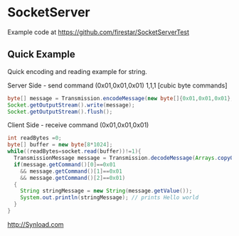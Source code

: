 SocketServer
============

Example code at https://github.com/firestar/SocketServerTest


Quick Example
--

Quick encoding and reading example for string.

Server Side - send command (0x01,0x01,0x01) 1,1,1 [cubic byte commands]
```java
byte[] message = Transmission.encodeMessage(new byte[]{0x01,0x01,0x01},"Hello world".getBytes());
Socket.getOutputStream().write(message);
Socket.getOutputStream().flush();
```

Client Side - receive command (0x01,0x01,0x01)
```java
int readBytes =0;
byte[] buffer = new byte[8*1024];
while((readBytes=socket.read(buffer))!=1){
  TransmissionMessage message = Transmission.decodeMessage(Arrays.copyOf(buffer,readBytes));
  if(message.getCommand()[0]==0x01 
    && message.getCommand()[1]==0x01 
    && message.getCommand()[2]==0x01)
  {
    String stringMessage = new String(message.getValue());
    System.out.println(stringMessage); // prints Hello world
  }
}
```


http://Synload.com
